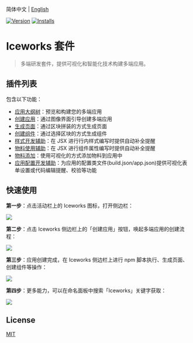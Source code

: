 简体中文 | [English](./README.en.md)

[![Version](https://vsmarketplacebadge.apphb.com/version/iceworks-team.iceworks.svg)](https://marketplace.visualstudio.com/items?itemName=iceworks-team.iceworks)
[![Installs](https://vsmarketplacebadge.apphb.com/installs-short/iceworks-team.iceworks.svg)](https://marketplace.visualstudio.com/items?itemName=iceworks-team.iceworks)

# Iceworks 套件

> 多端研发套件，提供可视化和智能化技术构建多端应用。

## 插件列表

包含以下功能：

- [应用大纲树](https://marketplace.visualstudio.com/items?itemName=iceworks-team.iceworks-app)：预览和构建您的多端应用
- [创建应用](https://marketplace.visualstudio.com/items?itemName=iceworks-team.iceworks-project-creator)：通过图像界面引导创建多端应用
- [生成页面](https://marketplace.visualstudio.com/items?itemName=iceworks-team.iceworks-page-builder)：通过区块拼装的方式生成页面
- [创建组件](https://marketplace.visualstudio.com/items?itemName=iceworks-team.iceworks-component-builder)：通过选择区块的方式生成组件
- [样式开发辅助](https://marketplace.visualstudio.com/items?itemName=iceworks-team.iceworks-style-helper)：在 JSX 进行行内样式编写时提供自动补全提醒
- [物料使用辅助](https://marketplace.visualstudio.com/items?itemName=iceworks-team.iceworks-material-helper)：在 JSX 进行组件属性编写时提供自动补全提醒
- [物料添加](https://marketplace.visualstudio.com/items?itemName=iceworks-team.iceworks-material-import)：使用可视化的方式添加物料到应用中
- [应用配置开发辅助](https://marketplace.visualstudio.com/items?itemName=iceworks-team.iceworks-config-helper)：为应用的配置类文件(build.json/app.json)提供可视化表单设置或代码编辑提醒、校验等功能

## 快速使用

**第一步**：点击活动栏上的 Iceworks 图标，打开侧边栏：

![](https://img.alicdn.com/tfs/TB1uH75LVT7gK0jSZFpXXaTkpXa-1024-768.png_790x10000.jpg)

**第二步**：点击 Iceworks 侧边栏上的「创建应用」按钮，唤起多端应用的创建流程：

![](https://img.alicdn.com/tfs/TB1hQA6LYr1gK0jSZFDXXb9yVXa-1024-768.png_790x10000.jpg)

**第三步**：应用创建完成，在 Iceworks 侧边栏上进行 npm 脚本执行、生成页面、创建组件等操作：

![](https://img.alicdn.com/tfs/TB1M4oPLYj1gK0jSZFuXXcrHpXa-2048-1536.png_790x10000.jpg)

**第四步**：更多能力，可以在命名面板中搜索「Iceworks」关键字获取：

![](https://img.alicdn.com/tfs/TB1kD7FLVT7gK0jSZFpXXaTkpXa-2048-1536.png_790x10000.jpg)

## License

[MIT](https://github.com/ice-lab/iceworks/blob/master/LICENSE)
